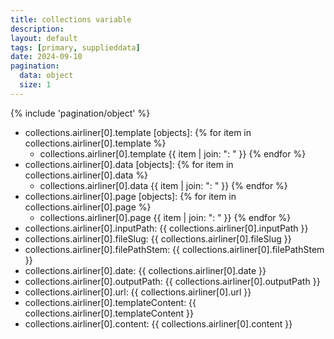 ```yaml
---
title: collections variable
description: 
layout: default
tags: [primary, supplieddata]
date: 2024-09-10
pagination:
  data: object
  size: 1
---
```

{% include 'pagination/object' %}

- collections.airliner[0].template [objects]:
  {% for item in collections.airliner[0].template %}
  - collections.airliner[0].template {{ item | join: ": " }}
  {% endfor %}
- collections.airliner[0].data [objects]:
  {% for item in collections.airliner[0].data %}
  - collections.airliner[0].data {{ item | join: ": " }}
  {% endfor %}
- collections.airliner[0].page [objects]:
  {% for item in collections.airliner[0].page %}
  - collections.airliner[0].page {{ item | join: ": " }}
  {% endfor %}
- collections.airliner[0].inputPath: {{ collections.airliner[0].inputPath }}
- collections.airliner[0].fileSlug: {{ collections.airliner[0].fileSlug }}
- collections.airliner[0].filePathStem: {{ collections.airliner[0].filePathStem }}
- collections.airliner[0].date: {{ collections.airliner[0].date }}
- collections.airliner[0].outputPath: {{ collections.airliner[0].outputPath }}
- collections.airliner[0].url: {{ collections.airliner[0].url }}
- collections.airliner[0].templateContent: {{ collections.airliner[0].templateContent }}
- collections.airliner[0].content: {{ collections.airliner[0].content }}